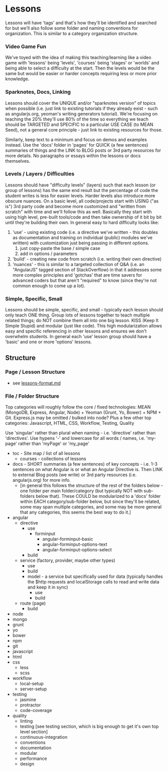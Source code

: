 # Lessons

Lessons will have 'tags' and that's how they'll be identified and searched for but we'll also follow some folder and naming conventions for organization. This is similar to a category organization structure.


### Video Game Fun
We've toyed with the idea of making this teaching/learning like a video game with 'lessons' being 'levels', 'courses' being 'stages' or 'worlds' and being able to select a difficulty at the start. Then the levels would be the same but would be easier or harder concepts requiring less or more prior knowledge.


### Sparknotes, Docs, Linking
Lessons should cover the UNIQUE and/or "sparknotes version" of topics when possible (i.e. just link to existing tutorials if they already exist - such as angularjs.org, yeoman's writing generators tutorial). We're focusing on teaching the 20% they'll use 80% of the time so everything we teach should be TARGETED and SPECIFIC to a particular USE CASE (to MEAN Seed), not a general core principle - just link to existing resources for those.

Similarly, keep text to a minimum and focus on demos and examples instead. Use the 'docs' folder in 'pages' for QUICK (a few sentences) summaries of things and the LINK to BLOG posts or 3rd party resources for more details. No paragraphs or essays within the lessons or docs themselves.


### Levels / Layers / Difficulties
Lessons should have "difficulty levels" (layers) such that each lesson (or group of lessons) has the same end result but the percentage of code the student writes is less for easier levels. Harder levels also introduce more obscure nuances. On a basic level, all code/projects start with USING ("as is") 3rd party code and become more customized and "written from scratch" with time and we'll follow this as well. Basically they start with using high level, pre-built tools/code and then take ownership of it bit by bit until they're building their own. In general easy to hard difficulty looks like:

1. 'use' - using existing code (i.e. a directive we've written - this doubles as documentation and training on individual (public) modules we've written) with customization just being passing in different options.
	1. just copy-paste the base / simple case
	2. add in options / parameters
2. 'build' - creating new code from scratch (i.e. writing their own directive)
3. 'nuances' - this is similar to a targeted collection of Q&A (i.e. an "AngularJS" tagged section of StackOverflow) in that it addresses some more complex principles and 'gotchas' that are time savers for advanced coders but that aren't "required" to know (since they're not common enough to come up a lot).


### Simple, Specific, Small
Lessons should be simple, specific, and small - typically each lesson should only teach ONE thing. Group lots of lessons together to teach multiple related things; do NOT combine them all into one big lesson. KISS (Keep It Simple Stupid) and modular (just like code). This high modularization allows easy and specific referencing in other lessons and ensures we don't overwhelm students.
In general each 'use' lesson group should have a 'basic' and one or more 'options' lessons.


## Structure

### Page / Lesson Structure
- see [lessons-format.md](lessons-format.md)


### File / Folder Structure
Top categories will roughly follow the core / fixed technologies: MEAN (MongoDB, Express, Angular, Node) + Yeoman (Grunt, Yo, Bower) + NPM + Git. Express.js may be omitted / bulked into node?
Plus a few other top categories: Javascript, HTML, CSS, Workflow, Testing, Quality

Use 'singular' rather than plural when naming - i.e. 'directive' rather than 'directives'.
Use hypens '-' and lowercase for all words / names, i.e. 'my-page' rather than 'myPage' or 'my_page'


- toc - Site map / list of all lessons
	- courses - collections of lessons
- docs - SHORT summaries (a few sentences) of key concepts - i.e. 1-3 sentences on what Angular is or what an Angular Directive is. Then LINK to external Blog posts (we write) or 3rd party resources (i.e. angularjs.org) for more info.
	- [in general this follows the structure of the rest of the folders below - one folder per main folder/category (but typically NOT with sub-folders below that). These COULD be modularized to a 'docs' folder within EACH category/sub-folder below, but since they'll be related, some may span multiple categories, and some may be more general that any categories, this seems the best way to do it.]
- angular
	- directive
		- use
			- forminput
				- angular-forminput-basic
				- angular-forminput-options-text
				- angular-forminput-options-select
		- build
	- service (factory, provider, maybe other types)
		- use
		- build
		- model - a service but specifically used for data (typically handles the $http requests and localStorage calls to read and write data and keep it in sync)
			- use
			- build
	- route (page)
		- build
- node
- mongo
- grunt
- yo
- bower
- npm
- git
- javascript
- html
- css
	- less
	- scss
- workflow
	- local-setup
	- server-setup
- testing
	- jasmine
	- protractor
	- code-coverage
- quality
	- linting
	- testing [see testing section, which is big enough to get it's own top level section]
	- continuous-integration
	- conventions
	- documentation
	- modular
	- performance
	- design

